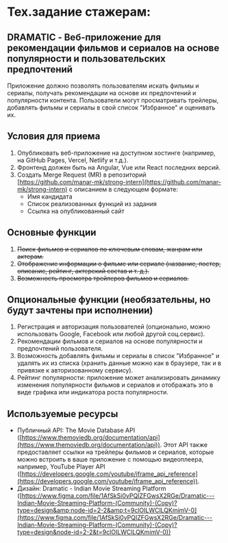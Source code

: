 # Тех.задание стажерам:

## DRAMATIC - Веб-приложение для рекомендации фильмов и сериалов на основе популярности и пользовательских предпочтений

Приложение должно позволять пользователям искать фильмы и сериалы, получать рекомендации на основе их предпочтений и популярности контента. Пользователи могут просматривать трейлеры, добавлять фильмы и сериалы в свой список "Избранное" и оценивать их.

## Условия для приема

1. Опубликовать веб-приложение на доступном хостинге (например, на GitHub Pages, Vercel, Netlify и т.д.).
2. Фронтенд должен быть на Angular, Vue или React последних версий.
3. Создать Merge Request (MR) в репозиторий [https://github.com/manar-mk/strong-intern](https://github.com/manar-mk/strong-intern) с описанием в следующем формате:
   * Имя кандидата
   * Список реализованных функций из задания
   * Ссылка на опубликованный сайт

## Основные функции

1. ~~Поиск фильмов и сериалов по ключевым словам, жанрам или актерам.~~
2. ~~Отображение информации о фильме или сериале (название, постер, описание, рейтинг, актерский состав и т. д.).~~
3. ~~Возможность просмотра трейлеров фильмов и сериалов.~~

## Опциональные функции (необязательны, но будут зачтены при исполнении)

1. Регистрация и авторизация пользователей (опционально, можно использовать Google, Facebook или любой другой соц.сервис).
2. Рекомендации фильмов и сериалов на основе популярности и предпочтений пользователя.
3. Возможность добавлять фильмы и сериалы в список "Избранное" и удалять их из списка (хранить данные можно как в браузере, так и в привязке к авторизованному сервису).
4. Рейтинг популярности: приложение может анализировать динамику изменения популярности фильмов и сериалов и отображать это в виде графика или индикатора роста популярности.

## Используемые ресурсы

* Публичный API: The Movie Database API ([https://www.themoviedb.org/documentation/api](https://www.themoviedb.org/documentation/api)). Этот API также предоставляет ссылки на трейлеры фильмов и сериалов, которые можно встроить в ваше приложение с помощью видеоплеера, например, YouTube Player API ([https://developers.google.com/youtube/iframe_api_reference](https://developers.google.com/youtube/iframe_api_reference)).
* Дизайн: Dramatic - Indian Movie Streaming Platform ([https://www.figma.com/file/1AfSkSi0vPQIZFGwsX2RGe/Dramatic---Indian-Movie-Streaming-Platform-(Community)-(Copy)?type=design&amp;node-id=2-2&amp;t=9clOILWClLQKmimV-0](https://www.figma.com/file/1AfSkSi0vPQIZFGwsX2RGe/Dramatic---Indian-Movie-Streaming-Platform-(Community)-(Copy)?type=design&node-id=2-2&t=9clOILWClLQKmimV-0))
